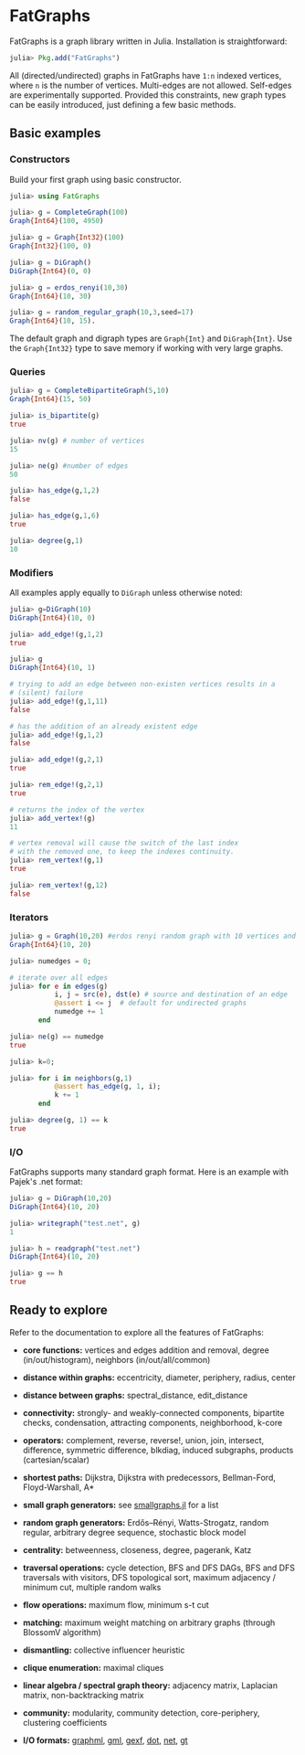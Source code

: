 # FatGraphs
FatGraphs is a graph library written in Julia. Installation is straightforward:
```julia
julia> Pkg.add("FatGraphs")
```

All (directed/undirected) graphs  in FatGraphs have `1:n` indexed vertices, where `n` is the number of vertices.
Multi-edges are not allowed. Self-edges are experimentally supported. Provided this constraints, new graph types can be easily introduced, just defining a few basic methods.

## Basic examples
### Constructors
Build your first graph using basic constructor.
```julia
julia> using FatGraphs

julia> g = CompleteGraph(100)
Graph{Int64}(100, 4950)

julia> g = Graph{Int32}(100)
Graph{Int32}(100, 0)

julia> g = DiGraph()
DiGraph{Int64}(0, 0)

julia> g = erdos_renyi(10,30)
Graph{Int64}(10, 30)

julia> g = random_regular_graph(10,3,seed=17)
Graph{Int64}(10, 15).
```
The default graph and digraph types are `Graph{Int}` and `DiGraph{Int}`.
Use  the `Graph{Int32}` type to save memory if working with very large graphs.

### Queries
```julia
julia> g = CompleteBipartiteGraph(5,10)
Graph{Int64}(15, 50)

julia> is_bipartite(g)
true

julia> nv(g) # number of vertices
15

julia> ne(g) #number of edges
50

julia> has_edge(g,1,2)
false

julia> has_edge(g,1,6)
true

julia> degree(g,1)
10
```

### Modifiers
All examples apply equally to `DiGraph` unless otherwise noted:

```julia
julia> g=DiGraph(10)
DiGraph{Int64}(10, 0)

julia> add_edge!(g,1,2)
true

julia> g
DiGraph{Int64}(10, 1)

# trying to add an edge between non-existen vertices results in a
# (silent) failure
julia> add_edge!(g,1,11)
false

# has the addition of an already existent edge
julia> add_edge!(g,1,2)
false

julia> add_edge!(g,2,1)
true

julia> rem_edge!(g,2,1)
true

# returns the index of the vertex
julia> add_vertex!(g)
11

# vertex removal will cause the switch of the last index
# with the removed one, to keep the indexes continuity.
julia> rem_vertex!(g,1)
true

julia> rem_vertex!(g,12)
false
```
### Iterators
```julia
julia> g = Graph(10,20) #erdos renyi random graph with 10 vertices and 20 edges
Graph{Int64}(10, 20)

julia> numedges = 0;

# iterate over all edges
julia> for e in edges(g)
           i, j = src(e), dst(e) # source and destination of an edge
           @assert i <= j  # default for undirected graphs
           numedge += 1
       end

julia> ne(g) == numedge
true

julia> k=0;

julia> for i in neighbors(g,1)
           @assert has_edge(g, 1, i);
           k += 1
       end

julia> degree(g, 1) == k
true
```
### I/O
FatGraphs supports many standard graph format. Here is an example with Pajek's .net
format:
```julia
julia> g = DiGraph(10,20)
DiGraph{Int64}(10, 20)

julia> writegraph("test.net", g)
1

julia> h = readgraph("test.net")
DiGraph{Int64}(10, 20)

julia> g == h
true
```
## Ready to explore
Refer to the documentation to explore all the features of FatGraphs:
- **core functions:** vertices and edges addition and removal, degree (in/out/histogram), neighbors (in/out/all/common)

- **distance within graphs:** eccentricity, diameter, periphery, radius, center

- **distance between graphs:** spectral_distance, edit_distance

- **connectivity:** strongly- and weakly-connected components, bipartite checks, condensation, attracting components, neighborhood, k-core

- **operators:** complement, reverse, reverse!, union, join, intersect, difference, symmetric difference, blkdiag, induced subgraphs, products (cartesian/scalar)

- **shortest paths:** Dijkstra, Dijkstra with predecessors, Bellman-Ford, Floyd-Warshall, A*

- **small graph generators:** see [smallgraphs.jl](https://github.com/CarloLucibello/FatGraphs.jl/blob/master/src/datasets/smallgraphs.jl) for a list

- **random graph generators:** Erdős–Rényi, Watts-Strogatz, random regular, arbitrary degree sequence, stochastic block model

- **centrality:** betweenness, closeness, degree, pagerank, Katz

- **traversal operations:** cycle detection, BFS and DFS DAGs, BFS and DFS traversals with visitors, DFS topological sort, maximum adjacency / minimum cut, multiple random walks

- **flow operations:** maximum flow, minimum s-t cut

- **matching:** maximum weight matching on arbitrary graphs (through BlossomV algorithm)

- **dismantling:** collective influencer heuristic

- **clique enumeration:** maximal cliques

- **linear algebra / spectral graph theory:** adjacency matrix, Laplacian matrix, non-backtracking matrix

- **community:** modularity, community detection, core-periphery, clustering coefficients

- **I/O formats:** [graphml](http://en.wikipedia.org/wiki/GraphML), [gml](https://en.wikipedia.org/wiki/Graph_Modelling_Language), [gexf](http://gexf.net/format), [dot](https://en.wikipedia.org/wiki/DOT_(graph_description_language)), [net](http://gephi.org/users/supported-graph-formats/pajek-net-format/), [gt](https://graph-tool.skewed.de/static/doc/gt_format.html)
